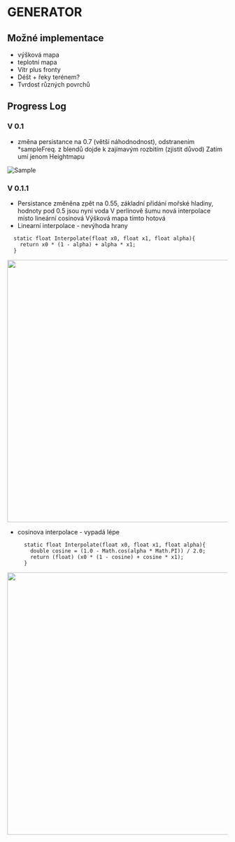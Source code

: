 # GENERATOR
## Možné implementace

- výšková mapa
- teplotní mapa
- Vítr plus fronty
- Déšt + řeky terénem?
- Tvrdost různých povrchů


## Progress Log
### V 0.1 
- změna persistance na 0.7 (větší náhodnodnost), odstranenim *sampleFreq. z blendů dojde k zajímavým rozbitím (zjistit důvod)
Zatím umí jenom Heightmapu

![Sample]()

### V 0.1.1 
- Persistance změněna zpět na 0.55, základní přidání mořské hladiny, hodnoty pod 0.5 jsou nyní voda V perlinově šumu nová interpolace místo lineární cosinová Výšková mapa tímto hotová
- Linearní interpolace - nevýhoda hrany<br>
```
  static float Interpolate(float x0, float x1, float alpha){
    return x0 * (1 - alpha) + alpha * x1;    
  }
```
<img src="C:\Users\vaxon\IdeaProjects\teplotnimapa\src\images\V 0.1.1 - linear interpolation.png" width="800" height="600"/>

- cosinova interpolace - vypadá lépe<br>
  ```
    static float Interpolate(float x0, float x1, float alpha){
      double cosine = (1.0 - Math.cos(alpha * Math.PI)) / 2.0;
      return (float) (x0 * (1 - cosine) + cosine * x1);
    }
  ```
<img src="C:\Users\vaxon\IdeaProjects\teplotnimapa\src\images\V 0.1.1 - cosine interpolation.png" width="800" height="600">
